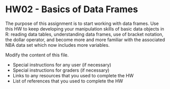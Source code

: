 # HW02 - Basics of Data Frames

The purpose of this assignment is to start working with data frames. Use this HW to keep developing your manipulation skills of basic data objects in R: reading data tables, understanding data frames, use of bracket notation, the dollar operator, and become more and more familiar with the associated NBA data set which now includes more variables.

Modify the content of this file.

- Special instructions for any user (if necessary)
- Special instructions for graders (if necessary)
- Links to any resources that you used to complete the HW
- List of references that you used to complete the HW
